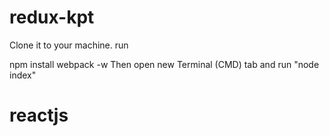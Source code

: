 # redux-kpt
Clone it to your machine. run

npm install
webpack -w
Then open new Terminal (CMD) tab and run "node index"
# reactjs
